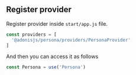 ## Register provider
Register provider inside `start/app.js` file.

```js
const providers = [
  '@adonisjs/persona/providers/PersonaProvider'
]
```

And then you can access it as follows

```js
const Persona = use('Persona')
```
